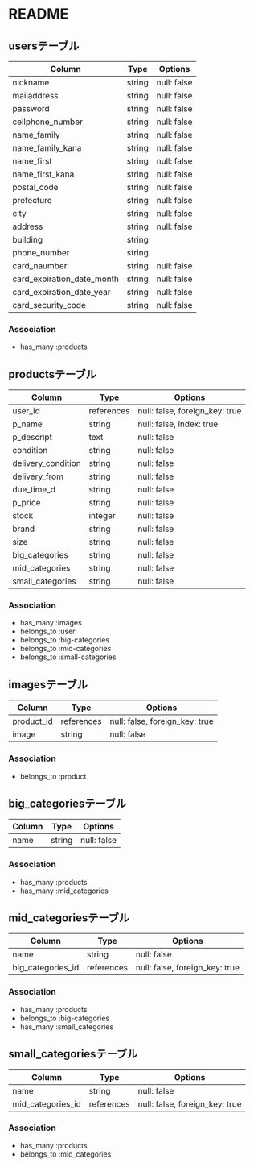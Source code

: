 # README

## usersテーブル
|Column|Type|Options|
|------|----|-------|
|nickname|string|null: false|
|mailaddress|string|null: false|
|password|string|null: false|
|cellphone_number|string|null: false|
|name_family|string|null: false|
|name_family_kana|string|null: false|
|name_first|string|null: false|
|name_first_kana|string|null: false|
|postal_code|string|null: false|
|prefecture|string|null: false|
|city|string|null: false|
|address|string|null: false|
|building|string||
|phone_number|string||
|card_naumber|string|null: false|
|card_expiration_date_month|string|null: false|
|card_expiration_date_year|string|null: false|
|card_security_code|string|null: false|

### Association
- has_many :products


## productsテーブル
|Column|Type|Options|
|------|----|-------|
|user_id|references|null: false, foreign_key: true|
|p_name|string|null: false, index: true|
|p_descript|text|null: false|
|condition|string|null: false|
|delivery_condition|string|null: false|
|delivery_from|string|null: false|
|due_time_d|string|null: false|
|p_price|string|null: false|
|stock|integer|null: false|
|brand|string|null: false|
|size|string|null: false|
|big_categories|string|null: false|
|mid_categories|string|null: false|
|small_categories|string|null: false|

### Association
- has_many :images
- belongs_to :user
- belongs_to :big-categories
- belongs_to :mid-categories
- belongs_to :small-categories

## imagesテーブル
|Column|Type|Options|
|------|----|-------|
|product_id|references|null: false, foreign_key: true|
|image|string|null: false|

### Association
- belongs_to :product


## big_categoriesテーブル
|Column|Type|Options|
|------|----|-------|
|name|string|null: false|

### Association
- has_many :products
- has_many :mid_categories


## mid_categoriesテーブル
|Column|Type|Options|
|------|----|-------|
|name|string|null: false|
|big_categories_id|references|null: false, foreign_key: true|

### Association
- has_many :products
- belongs_to :big-categories
- has_many :small_categories


## small_categoriesテーブル
|Column|Type|Options|
|------|----|-------|
|name|string|null: false|
|mid_categories_id|references|null: false, foreign_key: true|

### Association
- has_many :products
- belongs_to :mid_categories
